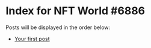 # Index for NFT World #6886
Posts will be displayed in the order below:

- [Your first post](./001-first.md)

